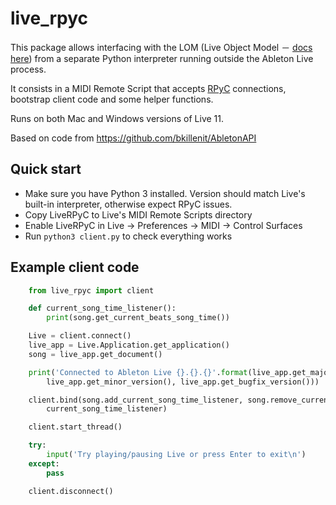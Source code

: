 
# live_rpyc

This package allows interfacing with the LOM (Live Object Model － [docs here](https://structure-void.com/PythonLiveAPI_documentation/Live11.0.xml)) from a separate Python interpreter running outside the Ableton Live process.

It consists in a MIDI Remote Script that accepts [RPyC](https://github.com/tomerfiliba/rpyc) connections, bootstrap client code and some helper functions.

Runs on both Mac and Windows versions of Live 11.

Based on code from https://github.com/bkillenit/AbletonAPI


## Quick start

- Make sure you have Python 3 installed. Version should match Live's built-in interpreter, otherwise expect RPyC issues.
- Copy LiveRPyC to Live's MIDI Remote Scripts directory
- Enable LiveRPyC in Live → Preferences → MIDI → Control Surfaces
- Run `python3 client.py` to check everything works


## Example client code

```Python
    from live_rpyc import client

    def current_song_time_listener():
        print(song.get_current_beats_song_time())

    Live = client.connect()
    live_app = Live.Application.get_application()
    song = live_app.get_document()

    print('Connected to Ableton Live {}.{}.{}'.format(live_app.get_major_version(),
        live_app.get_minor_version(), live_app.get_bugfix_version()))

    client.bind(song.add_current_song_time_listener, song.remove_current_song_time_listener,
        current_song_time_listener)

    client.start_thread()

    try:
        input('Try playing/pausing Live or press Enter to exit\n')
    except:
        pass

    client.disconnect()
```
